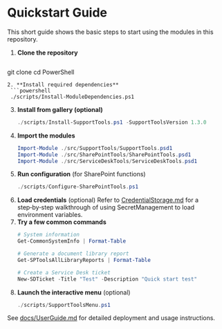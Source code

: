 # Quickstart Guide

This short guide shows the basic steps to start using the modules in this repository.

1. **Clone the repository**
   ```powershell
 git clone <repository-url>
 cd PowerShell
  ```
2. **Install required dependencies**
   ```powershell
   ./scripts/Install-ModuleDependencies.ps1
   ```
3. **Install from gallery (optional)**
   ```powershell
   ./scripts/Install-SupportTools.ps1 -SupportToolsVersion 1.3.0
   ```
4. **Import the modules**
   ```powershell
   Import-Module ./src/SupportTools/SupportTools.psd1
   Import-Module ./src/SharePointTools/SharePointTools.psd1
   Import-Module ./src/ServiceDeskTools/ServiceDeskTools.psd1
   ```
5. **Run configuration** (for SharePoint functions)
   ```powershell
   ./scripts/Configure-SharePointTools.ps1
   ```
6. **Load credentials** (optional)
   Refer to [CredentialStorage.md](CredentialStorage.md) for a step‑by‑step
   walkthrough of using SecretManagement to load environment variables.
7. **Try a few common commands**
   ```powershell
   # System information
   Get-CommonSystemInfo | Format-Table

   # Generate a document library report
   Get-SPToolsAllLibraryReports | Format-Table

   # Create a Service Desk ticket
   New-SDTicket -Title "Test" -Description "Quick start test"
   ```
7. **Launch the interactive menu** (optional)
   ```powershell
   ./scripts/SupportToolsMenu.ps1
   ```

See [docs/UserGuide.md](UserGuide.md) for detailed deployment and usage instructions.
